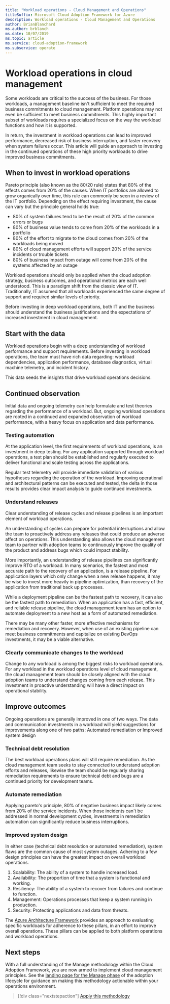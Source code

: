 ```yaml
---
title: "Workload operations - Cloud Management and Operations"
titleSuffix: Microsoft Cloud Adoption Framework for Azure
description: Workload operations - Cloud Management and Operations
author: BrianBlanchard
ms.author: brblanch
ms.date: 10/07/2019
ms.topic: article
ms.service: cloud-adoption-framework
ms.subservice: operate
---
```


# Workload operations in cloud management

Some workloads are critical to the success of the business. For those workloads, a management baseline isn't sufficient to meet the required business commitments to cloud management. Platform operations may not even be sufficient to meet business commitments. This highly important subset of workloads requires a specialized focus on the way the workload functions and how it is supported.

In return, the investment in workload operations can lead to improved performance, decreased risk of business interruption, and faster recovery when system failures occur. This article will guide an approach to investing in the continued operations of these high priority workloads to drive improved business commitments.

## When to invest in workload operations

Pareto principle (also known as the 80/20 rule) states that 80% of the effects comes from 20% of the causes. When IT portfolios are allowed to grow organically over time, this rule can commonly be seen in a review of the IT portfolio. Depending on the effect requiring investment, the cause can vary but the principle general holds true:

- 80% of system failures tend to be the result of 20% of the common errors or bugs
- 80% of business value tends to come from 20% of the workloads in a portfolio
- 80% of the effort to migrate to the cloud comes from 20% of the workloads being moved
- 80% of cloud management efforts will support 20% of the service incidents or trouble tickets
- 80% of business impact from outage will come from 20% of the systems affected by an outage

Workload operations should only be applied when the cloud adoption strategy, business outcomes, and operational metrics are each well understood. This is a paradigm shift from the classic view of IT. Traditionally, IT assumed that all workloads experienced the same degree of support and required similar levels of priority.

Before investing in deep workload operations, both IT and the business should understand the business justifications and the expectations of increased investment in cloud management.

## Start with the data

Workload operations begin with a deep understanding of workload performance and support requirements. Before investing in workload operations, the team must have rich data regarding: workload dependencies, application performance, database diagnostics, virtual machine telemetry, and incident history.

This data seeds the insights that drive workload operations decisions.

## Continued observation

Initial data and ongoing telemetry can help formulate and test theories regarding the performance of a workload. But, ongoing workload operations are rooted in a continued and expanded observation of workload performance, with a heavy focus on application and data performance.

### Testing automation

At the application level, the first requirements of workload operations, is an investment in deep testing. For any application supported through workload operations, a test plan should be established and regularly executed to deliver functional and scale testing across the applications.

Regular test telemetry will provide immediate validation of various hypotheses regarding the operation of the workload. Improving operational and architectural patterns can be executed and tested, the delta in those results provides clear impact analysis to guide continued investments.

### Understand releases

Clear understanding of release cycles and release pipelines is an important element of workload operations.

An understanding of cycles can prepare for potential interruptions and allow the team to proactively address any releases that could produce an adverse affect on operations. This understanding also allows the cloud management team to partner with adoption teams to continuously improve the quality of the product and address bugs which could impact stability.

More importantly, an understanding of release pipelines can significantly improve RTO of a workload. In many scenarios, the fastest and most accurate path to the recovery of an application, is a release pipeline. For application layers which only change when a new release happens, it may be wise to invest more heavily in pipeline optimization, than recovery of the application from traditional back up processes.

While a deployment pipeline can be the fastest path to recovery, it can also be the fastest path to remediation. When an application has a fast, efficient, and reliable release pipeline, the cloud management team has an option to automate deployment to a new host as a form of automated remediation.

There may be many other faster, more effective mechanisms for remediation and recovery. However, when use of an existing pipeline can meet business commitments and capitalize on existing DevOps investments, it may be a viable alternative.

### Clearly communicate changes to the workload

Change to any workload is among the biggest risks to workload operations. For any workload in the workload operations level of cloud management, the cloud management team should be closely aligned with the cloud adoption teams to understand changes coming from each release. This investment in proactive understanding will have a direct impact on operational stability.

## Improve outcomes

Ongoing operations are generally improved in one of two ways. The data and communication investments in a workload will yield suggestions for improvements along one of two paths: Automated remediation or Improved system design

### Technical debt resolution

The best workload operations plans will still require remediation. As the cloud management team seeks to stay connected to understand adoption efforts and releases, likewise the team should be regularly sharing remediation requirements to ensure technical debt and bugs are a continued priority for development teams.

### Automate remediation

Applying pareto's principle, 80% of negative business impact likely comes from 20% of the service incidents. When those incidents can't be addressed in normal development cycles, investments in remediation automation can significantly reduce business interruptions.

### Improved system design

In either case (technical debt resolution or automated remediation), system flaws are the common cause of most system outages. Adhering to a few design principles can have the greatest impact on overall workload operations.

1. Scalability: The ability of a system to handle increased load.
2. Availability: The proportion of time that a system is functional and working.
3. Resiliency: The ability of a system to recover from failures and continue to function.
4. Management: Operations processes that keep a system running in production.
5. Security: Protecting applications and data from threats.

The [Azure Architecture Framework](https://docs.microsoft.com/azure/architecture/guide/pillars) provides an approach to evaluating specific workloads for adherence to these pillars, in an effort to improve overall operations. These pillars can be applied to both platform operations and workload operations.

## Next steps

With a full understanding of the Manage methodology within the Cloud Adoption Framework, you are now armed to implement cloud management principles. See the [landing page for the Manage phase](../index.md) of the adoption lifecycle for guidance on making this methodology actionable within your operations environment.

> [!div class="nextstepaction"]
> [Apply this methodology](../index.md)
